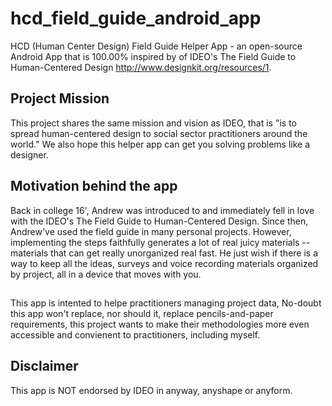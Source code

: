 # hcd_field_guide_android_app
HCD (Human Center Design) Field Guide Helper App - an open-source Android App that is 100.00% inspired by of IDEO's The Field Guide to Human-Centered Design http://www.designkit.org/resources/1.

## Project Mission
This project shares the same mission and vision as IDEO, that is "is to spread human-centered design to social sector practitioners around the world." We also hope this helper app can get you solving problems like a designer.

## Motivation behind the app
Back in college 16', Andrew was introduced to and immediately fell in love with the IDEO's The Field Guide to Human-Centered Design. Since then, Andrew've used the field guide in many personal projects. However, implementing the steps faithfully generates a lot of real juicy materials -- materials that can get really unorganized real fast. He just wish if there is a way to keep all the ideas, surveys and voice recording materials organized by project, all in a device that moves with you.

## 
This app is intented to helpe practitioners managing project data, No-doubt this app won't replace, nor should it, replace pencils-and-paper requirements, this project wants to make their methodologies more even accessible and convienent to practitioners, including myself.

## Disclaimer
This app is NOT endorsed by IDEO in anyway, anyshape or anyform.
